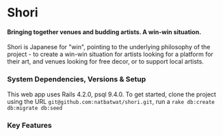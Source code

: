 # Shori
#### Bringing together venues and budding artists. A win-win situation.

Shori is Japanese for "win", pointing to the underlying philosophy of the project - to create a win-win situation for artists looking for a platform for their art, and venues looking for free decor, or to support local artists.

### System Dependencies, Versions & Setup
This web app uses Rails 4.2.0, psql 9.4.0. To get started, clone the project using the URL `git@github.com:natbatwat/shori.git`, run a `rake db:create db:migrate db:seed`

### Key Features

